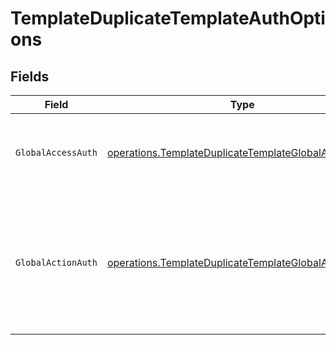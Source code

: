 # TemplateDuplicateTemplateAuthOptions


## Fields

| Field                                                                                                                               | Type                                                                                                                                | Required                                                                                                                            | Description                                                                                                                         |
| ----------------------------------------------------------------------------------------------------------------------------------- | ----------------------------------------------------------------------------------------------------------------------------------- | ----------------------------------------------------------------------------------------------------------------------------------- | ----------------------------------------------------------------------------------------------------------------------------------- |
| `GlobalAccessAuth`                                                                                                                  | [operations.TemplateDuplicateTemplateGlobalAccessAuth](../../models/operations/templateduplicatetemplateglobalaccessauth.md)        | :heavy_check_mark:                                                                                                                  | The type of authentication required for the recipient to access the document.                                                       |
| `GlobalActionAuth`                                                                                                                  | [operations.TemplateDuplicateTemplateGlobalActionAuth](../../models/operations/templateduplicatetemplateglobalactionauth.md)        | :heavy_check_mark:                                                                                                                  | The type of authentication required for the recipient to sign the document. This field is restricted to Enterprise plan users only. |